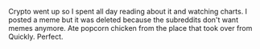 Crypto went up so I spent all day reading about it and watching charts. I posted a meme but it was deleted because the subreddits don't want memes anymore. Ate popcorn chicken from the place that took over from Quickly. Perfect.

